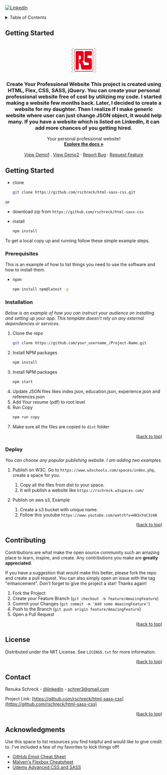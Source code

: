 <a name="readme-top"></a>
[![LinkedIn][linkedin-shield]][linkedin-url]

<!-- GETTING STARTED -->
<!-- TABLE OF CONTENTS -->
<details>
  <summary>Table of Contents</summary>
  <ol>
    <li>
      <a href="#about-the-project">About The Project</a>
      <ul>
        <li><a href="#built-with">Built With</a></li>
      </ul>
    </li>
    <li>
      <a href="#getting-started">Getting Started</a>
      <ul>
        <li><a href="#prerequisites">Prerequisites</a></li>
        <li><a href="#installation">Installation</a></li>
        <li><a href="#deploy">Deploy Website</a></li>
      </ul>
    </li>
    <li><a href="#contributing">Contributing</a></li>
    <li><a href="#license">License</a></li>
    <li><a href="#contact">Contact</a></li>
    <li><a href="#acknowledgments">Acknowledgments</a></li>
  </ol>
</details>

## Getting Started

<br />
<div align="center">
  <a href="https://github.com/othneildrew/Best-README-Template">
    <img src="img/logors.jpg" alt="Logo" width="80" height="80">
  </a>

  <h3 align="center">Create Your Professional Website
This project is created using HTML, Flex, CSS, SASS, jQuery. You can create your personal professional website free of cost by utilizing my code.
I started making a website few months back. Later, I decided to create a website for my daughter. Then I realize if I make generic website where user can just change JSON object, it would help many. If you have a website which is listed on LinkedIn, it can add more chances of you getting hired.</h3>
  <p align="center">
    Your personal professional website!
    <br />
    <a href="https://github.com/rschreck/html-sass-css"><strong>Explore the docs »</strong></a>
    <br />
    <br />
    <a href="https://rschreck.w3spaces.com/">View Demo1</a>
    .
     <a href="http://reva-resume.s3-website.us-east-2.amazonaws.com/index.html/">View Demo2</a>
    ·
    <a href="https://github.com/rschreck/html-sass-css/issues">Report Bug</a>
    ·
    <a href="https://github.com/rschreck/html-sass-css/issues">Request Feature</a>
  </p>
</div>

<!-- GETTING STARTED -->

## Getting Started

- clone
  ```sh
  git clone https://github.com/rschreck/html-sass-css.git
  ```

or

- download zip from
  `https://github.com/rschreck/html-sass-css`

- install
  ```sh
  npm install
  ```

To get a local copy up and running follow these simple example steps.

### Prerequisites

This is an example of how to list things you need to use the software and how to install them.

- npm
  ```sh
  npm install npm@latest -g
  ```

### Installation

_Below is an example of how you can instruct your audience on installing and setting up your app. This template doesn't rely on any external dependencies or services._

1. Clone the repo
   ```sh
   git clone https://github.com/your_username_/Project-Name.git
   ```
2. Install NPM packages
   ```sh
   npm install
   ```
3. Install NPM packages
   ```sh
   npm start
   ```
4. Update JSON files likes index.json, education.json, experience.json and references.json
5. Add Your resume (pdf) to root level
6. Run Copy
   ```sh
   npm run copy
   ```
7. Make sure all the files are copied to `dist` folder

<p align="right">(<a href="#readme-top">back to top</a>)</p>

### Deploy

_You can choose any popular publishing website. I am adding two examples._

1. Publish on W3C. Go to `https://www.w3schools.com/spaces/index.php`, create a space for you.

   1. Copy all the files from dist to your space.
   2. It will publish a website like `https://rschreck.w3spaces.com/`

2. Publish on aws s3, Example
   1. Create a s3 bucket with unique name.
   2. Follow this youtube `https://www.youtube.com/watch?v=H83xYoC3z4A`

<p align="right">(<a href="#readme-top">back to top</a>)</p>

<!-- CONTRIBUTING -->

## Contributing

Contributions are what make the open source community such an amazing place to learn, inspire, and create. Any contributions you make are **greatly appreciated**.

If you have a suggestion that would make this better, please fork the repo and create a pull request. You can also simply open an issue with the tag "enhancement".
Don't forget to give the project a star! Thanks again!

1. Fork the Project
2. Create your Feature Branch (`git checkout -b feature/AmazingFeature`)
3. Commit your Changes (`git commit -m 'Add some AmazingFeature'`)
4. Push to the Branch (`git push origin feature/AmazingFeature`)
5. Open a Pull Request

<p align="right">(<a href="#readme-top">back to top</a>)</p>

<!-- LICENSE -->

## License

Distributed under the MIT License. See `LICENSE.txt` for more information.

<p align="right">(<a href="#readme-top">back to top</a>)</p>

<!-- CONTACT -->

## Contact

Renuka Schreck - [@linkedIn](https://www.linkedin.com/in/renukaschreck/) - schrer3@gmail.com

Project Link: [https://github.com/rschreck/html-sass-css](https://github.com/rschreck/html-sass-css)

<p align="right">(<a href="#readme-top">back to top</a>)</p>

<!-- ACKNOWLEDGMENTS -->

## Acknowledgments

Use this space to list resources you find helpful and would like to give credit to. I've included a few of my favorites to kick things off!

- [GitHub Emoji Cheat Sheet](https://www.webpagefx.com/tools/emoji-cheat-sheet)
- [Malven's Flexbox Cheatsheet](https://flexbox.malven.co/)
- [Udemy Advanced CSS and SASS](https://www.udemy.com/course/advanced-css-and-sass)

[issues-shield]: https://img.shields.io/github/issues/othneildrew/Best-README-Template.svg?style=for-the-badge
[issues-url]: https:/github.com/othneildrew/Best-README-Template/issues
[license-shield]: https://img.shields.io/github/license/othneildrew/Best-README-Template.svg?style=for-the-badge
[license-url]: https://github.com/rschreck/html-sass-css/blob/main/LICENSE.txt
[linkedin-shield]: https://img.shields.io/badge/-LinkedIn-black.svg?style=for-the-badge&logo=linkedin&colorB=555
[linkedin-url]: https://www.linkedin.com/in/renukaschreck/
[product-screenshot]: images/screenshot.png
[Next.js]: https://img.shields.io/badge/next.js-000000?style=for-the-badge&logo=nextdotjs&logoColor=white
[Next-url]: https://nextjs.org/
[React.js]: https://img.shields.io/badge/React-20232A?style=for-the-badge&logo=react&logoColor=61DAFB
[React-url]: https://reactjs.org/
[Vue.js]: https://img.shields.io/badge/Vue.js-35495E?style=for-the-badge&logo=vuedotjs&logoColor=4FC08D
[Vue-url]: https://vuejs.org/
[Angular.io]: https://img.shields.io/badge/Angular-DD0031?style=for-the-badge&logo=angular&logoColor=white
[Angular-url]: https://angular.io/
[Svelte.dev]: https://img.shields.io/badge/Svelte-4A4A55?style=for-the-badge&logo=svelte&logoColor=FF3E00
[Svelte-url]: https://svelte.dev/
[Laravel.com]: https://img.shields.io/badge/Laravel-FF2D20?style=for-the-badge&logo=laravel&logoColor=white
[Laravel-url]: https://laravel.com
[Bootstrap.com]: https://img.shields.io/badge/Bootstrap-563D7C?style=for-the-badge&logo=bootstrap&logoColor=white
[Bootstrap-url]: https://getbootstrap.com
[JQuery.com]: https://img.shields.io/badge/jQuery-0769AD?style=for-the-badge&logo=jquery&logoColor=white
[JQuery-url]: https://jquery.com
